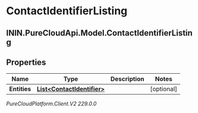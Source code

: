 # ContactIdentifierListing

## ININ.PureCloudApi.Model.ContactIdentifierListing

## Properties

|Name | Type | Description | Notes|
|------------ | ------------- | ------------- | -------------|
| **Entities** | [**List&lt;ContactIdentifier&gt;**](ContactIdentifier) |  | [optional] |



_PureCloudPlatform.Client.V2 229.0.0_
